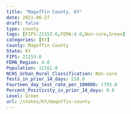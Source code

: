 ```yaml
---
title: "Magoffin County, KY"
date: 2021-06-27
draft: false
type: county
tags: [FIPS:21153.0,FEMA:4.0,Non-core,Green]
categories: [KY]
County: Magoffin County
State: KY
FIPS: 21153.0
FEMA_Region: 4.0
Population: 12161.0
NCHS_Urban_Rural_Classification: Non-core
Tests_in_prior_14_days: 218.0
Fourteen_day_test_rate_per_100000: 1793.0
Percent_Positivity_in_prior_14_days: 0.0
Level: Green
url: /states/KY/magoffin-county
---
```




